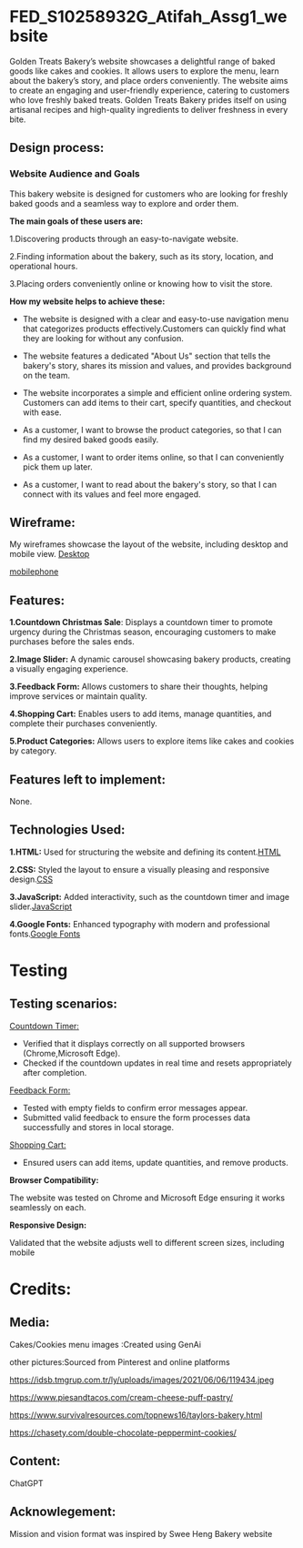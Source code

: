# FED_S10258932G_Atifah_Assg1_website
Golden Treats Bakery’s website showcases a delightful range of baked goods like cakes and cookies. It allows users to explore the menu, learn about the bakery’s story, and place orders conveniently. The website aims to create an engaging and user-friendly experience, catering to customers who love freshly baked treats. Golden Treats Bakery prides itself on using artisanal recipes and high-quality ingredients to deliver freshness in every bite.

## Design process:

### Website Audience and Goals
This bakery website is designed for customers who are looking for freshly baked goods and a seamless way to explore and order them. 

**The main goals of these users are:**

1.Discovering products through an easy-to-navigate website.

2.Finding information about the bakery, such as its story, location, and operational hours.

3.Placing orders conveniently online or knowing how to visit the store.

**How my website helps to achieve these:**
- The website is designed with a clear and easy-to-use navigation menu that categorizes products effectively.Customers can quickly find what they are looking for without any confusion.
- The website features a dedicated "About Us" section that tells the bakery's story, shares its mission and values, and provides background on the team.
- The website incorporates a simple and efficient online ordering system. Customers can add items to their cart, specify quantities, and checkout with ease.

- As a customer, I want to browse the product categories, so that I can find my desired baked goods easily.
- As a customer, I want to order items online, so that I can conveniently pick them up later.
- As a customer, I want to read about the bakery's story, so that I can connect with its values and feel more engaged.

## Wireframe:
My wireframes showcase the layout of the website, including desktop and mobile view.
[Desktop](https://www.figma.com/design/zFJ1Ww8008WTddRhAGonj2/FED_S10258932G_Atifah_Assg1_wireframe-(desktop)?node-id=0-1&node-type=canvas&t=wFE9Z5v8qnXrA6wf-0)

[mobilephone](https://www.figma.com/design/hKu01cyv1ISrpP6npNmRNu/FED_S10258932G_Atifah_Assg1_wireframe(mobile-view)?t=wFE9Z5v8qnXrA6wf-0)

## Features:

**1.Countdown Christmas Sale**: Displays a countdown timer to promote urgency during the Christmas season, encouraging customers to make purchases before the sales ends.

**2.Image Slider:** A dynamic carousel showcasing bakery products, creating a visually engaging experience.

**3.Feedback Form:** Allows customers to share their thoughts, helping improve services or maintain quality.

**4.Shopping Cart:** Enables users to add items, manage quantities, and complete their purchases conveniently.

**5.Product Categories:** Allows users to explore items like cakes and cookies  by category.

## Features left to implement:
 None.

## Technologies Used:
**1.HTML:** Used for structuring the website and defining its content.[HTML](https://www.w3schools.com/html/default.asp)

**2.CSS:** Styled the layout to ensure a visually pleasing and responsive design.[CSS](https://www.w3schools.com/css/default.asp)

**3.JavaScript:** Added interactivity, such as the countdown timer and image slider.[JavaScript](https://www.w3schools.com/js/default.asp)

**4.Google Fonts:** Enhanced typography with modern and professional fonts.[Google Fonts](https://fonts.google.com/)

# Testing
## Testing scenarios:
<ins>Countdown Timer:</ins>

- Verified that it displays correctly on all supported browsers (Chrome,Microsoft Edge).
- Checked if the countdown updates in real time and resets appropriately after completion.

<ins>Feedback Form:</ins>

- Tested with empty fields to confirm error messages appear.
- Submitted valid feedback to ensure the form processes data successfully and stores in local storage.

<ins>Shopping Cart:</ins>

- Ensured users can add items, update quantities, and remove products.

**Browser Compatibility:**

The website was tested on Chrome and Microsoft Edge ensuring it works seamlessly on each.

**Responsive Design:**

Validated that the website adjusts well to different screen sizes, including mobile


# Credits:
## Media:
Cakes/Cookies menu images :Created using GenAi

other pictures:Sourced from Pinterest and online platforms

https://idsb.tmgrup.com.tr/ly/uploads/images/2021/06/06/119434.jpeg

https://www.piesandtacos.com/cream-cheese-puff-pastry/

https://www.survivalresources.com/topnews16/taylors-bakery.html

https://chasety.com/double-chocolate-peppermint-cookies/
## Content:
ChatGPT
## Acknowlegement:
Mission and vision format was inspired by Swee Heng Bakery website



